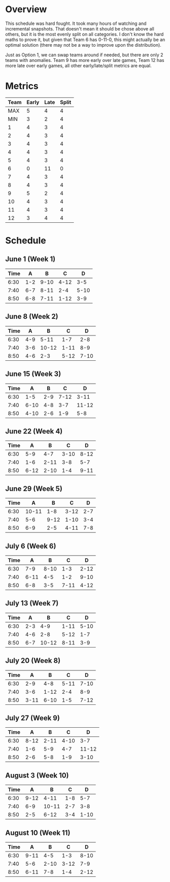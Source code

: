 # Overview

This schedule was hard fought. It took many hours of watching and incremental snapshots. That doesn't mean it should be chose above all others, but it is the most evenly split on all categories. I don't know the hard maths to prove it, but given that Team 6 has 0-11-0, this might actually be an optimal solution (there may not be a way to improve upon the distribution).

Just as Option 1, we can swap teams around if needed, but there are only 2 teams with anomalies. Team 9 has more early over late games, Team 12 has more late over early games, all other early/late/split metrics are equal.

# Metrics

| Team  | Early | Late  | Split |
|-------|-------|-------|-------|
|  MAX  |    5  |    4  |    4  |
|  MIN  |    3  |    2  |    4  |
|    1  |    4  |    3  |    4  |
|    2  |    4  |    3  |    4  |
|    3  |    4  |    3  |    4  |
|    4  |    4  |    3  |    4  |
|    5  |    4  |    3  |    4  |
|    6  |    0  |   11  |    0  |
|    7  |    4  |    3  |    4  |
|    8  |    4  |    3  |    4  |
|    9  |    5  |    2  |    4  |
|   10  |    4  |    3  |    4  |
|   11  |    4  |    3  |    4  |
|   12  |    3  |    4  |    4  |

# Schedule

## June 1 (Week 1)

| Time |   A   |   B   |   C   |   D   |
|------|-------|-------|-------|-------|
| 6:30 |  1-2  |  9-10 |  4-12 |  3-5  |
| 7:40 |  6-7  |  8-11 |  2-4  |  5-10 |
| 8:50 |  6-8  |  7-11 |  1-12 |  3-9  |

## June 8 (Week 2)

| Time |   A   |   B   |   C   |   D   |
|------|-------|-------|-------|-------|
| 6:30 |  4-9  |  5-11 |  1-7  |  2-8  |
| 7:40 |  3-6  | 10-12 |  1-11 |  8-9  |
| 8:50 |  4-6  |  2-3  |  5-12 |  7-10 |

## June 15 (Week 3)

| Time |   A   |   B   |   C   |   D   |
|------|-------|-------|-------|-------|
| 6:30 |  1-5  |  2-9  |  7-12 |  3-11 |
| 7:40 |  6-10 |  4-8  |  3-7  | 11-12 |
| 8:50 |  4-10 |  2-6  |  1-9  |  5-8  |

## June 22 (Week 4)

| Time |   A   |   B   |   C   |   D   |
|------|-------|-------|-------|-------|
| 6:30 |  5-9  |  4-7  |  3-10 |  8-12 |
| 7:40 |  1-6  |  2-11 |  3-8  |  5-7  |
| 8:50 |  6-12 |  2-10 |  1-4  |  9-11 |

## June 29 (Week 5)

| Time |   A   |   B   |   C   |   D   |
|------|-------|-------|-------|-------|
| 6:30 | 10-11 |  1-8  |  3-12 |  2-7  |
| 7:40 |  5-6  |  9-12 |  1-10 |  3-4  |
| 8:50 |  6-9  |  2-5  |  4-11 |  7-8  |

## July 6 (Week 6)

| Time |   A   |   B   |   C   |   D   |
|------|-------|-------|-------|-------|
| 6:30 |  7-9  |  8-10 |  1-3  |  2-12 |
| 7:40 |  6-11 |  4-5  |  1-2  |  9-10 |
| 8:50 |  6-8  |  3-5  |  7-11 |  4-12 |

## July 13 (Week 7)

| Time |   A   |   B   |   C   |   D   |
|------|-------|-------|-------|-------|
| 6:30 |  2-3  |  4-9  |  1-11 |  5-10 |
| 7:40 |  4-6  |  2-8  |  5-12 |  1-7  |
| 8:50 |  6-7  | 10-12 |  8-11 |  3-9  |

## July 20 (Week 8)

| Time |   A   |   B   |   C   |   D   |
|------|-------|-------|-------|-------|
| 6:30 |  2-9  |  4-8  |  5-11 |  7-10 |
| 7:40 |  3-6  |  1-12 |  2-4  |  8-9  |
| 8:50 |  3-11 |  6-10 |  1-5  |  7-12 |

## July 27 (Week 9)

| Time |   A   |   B   |   C   |   D   |
|------|-------|-------|-------|-------|
| 6:30 |  8-12 |  2-11 |  4-10 |  3-7  |
| 7:40 |  1-6  |  5-9  |  4-7  | 11-12 |
| 8:50 |  2-6  |  5-8  |  1-9  |  3-10 |

## August 3 (Week 10)

| Time |   A   |   B   |   C   |   D   |
|------|-------|-------|-------|-------|
| 6:30 |  9-12 |  4-11 |  1-8  |  5-7  |
| 7:40 |  6-9  | 10-11 |  2-7  |  3-8  |
| 8:50 |  2-5  |  6-12 |  3-4  |  1-10 |

## August 10 (Week 11)

| Time |   A   |   B   |   C   |   D   |
|------|-------|-------|-------|-------|
| 6:30 |  9-11 |  4-5  |  1-3  |  8-10 |
| 7:40 |  5-6  |  2-10 |  3-12 |  7-9  |
| 8:50 |  6-11 |  7-8  |  1-4  |  2-12 |
